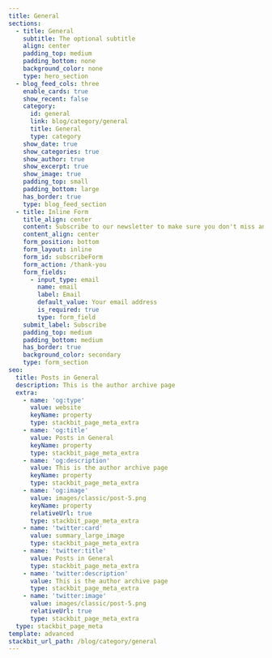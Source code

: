 ```yaml
---
title: General
sections:
  - title: General
    subtitle: The optional subtitle
    align: center
    padding_top: medium
    padding_bottom: none
    background_color: none
    type: hero_section
  - blog_feed_cols: three
    enable_cards: true
    show_recent: false
    category:
      id: general
      link: blog/category/general
      title: General
      type: category
    show_date: true
    show_categories: true
    show_author: true
    show_excerpt: true
    show_image: true
    padding_top: small
    padding_bottom: large
    has_border: true
    type: blog_feed_section
  - title: Inline Form
    title_align: center
    content: Subscribe to our newsletter to make sure you don't miss anything.
    content_align: center
    form_position: bottom
    form_layout: inline
    form_id: subscribeForm
    form_action: /thank-you
    form_fields:
      - input_type: email
        name: email
        label: Email
        default_value: Your email address
        is_required: true
        type: form_field
    submit_label: Subscribe
    padding_top: medium
    padding_bottom: medium
    has_border: true
    background_color: secondary
    type: form_section
seo:
  title: Posts in General
  description: This is the author archive page
  extra:
    - name: 'og:type'
      value: website
      keyName: property
      type: stackbit_page_meta_extra
    - name: 'og:title'
      value: Posts in General
      keyName: property
      type: stackbit_page_meta_extra
    - name: 'og:description'
      value: This is the author archive page
      keyName: property
      type: stackbit_page_meta_extra
    - name: 'og:image'
      value: images/classic/post-5.png
      keyName: property
      relativeUrl: true
      type: stackbit_page_meta_extra
    - name: 'twitter:card'
      value: summary_large_image
      type: stackbit_page_meta_extra
    - name: 'twitter:title'
      value: Posts in General
      type: stackbit_page_meta_extra
    - name: 'twitter:description'
      value: This is the author archive page
      type: stackbit_page_meta_extra
    - name: 'twitter:image'
      value: images/classic/post-5.png
      relativeUrl: true
      type: stackbit_page_meta_extra
  type: stackbit_page_meta
template: advanced
stackbit_url_path: /blog/category/general
---
```

